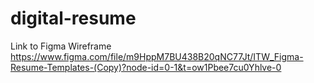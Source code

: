 # digital-resume

Link to Figma Wireframe
https://www.figma.com/file/m9HppM7BU438B20qNC77Jt/ITW_Figma-Resume-Templates-(Copy)?node-id=0-1&t=ow1Pbee7cu0Yhlve-0
